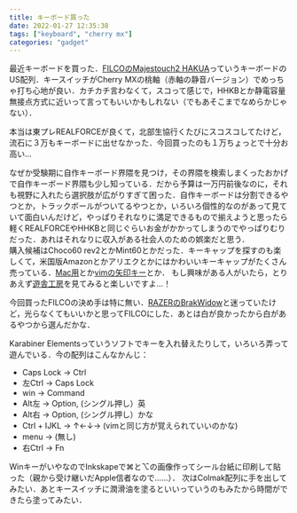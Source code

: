 ```yaml
---
title: キーボード買った
date: 2022-01-27 12:35:38
tags: ["keyboard", "cherry mx"]
categories: "gadget"
---
```


最近キーボードを買った．[FILCOのMajestouch2 HAKUA](https://www.amazon.co.jp/FILCO-Majestouch2-ASCII%E9%85%8D%E5%88%97%E3%83%86%E3%83%B3%E3%82%AD%E3%83%BC%E3%83%AC%E3%82%B9%E3%82%BF%E3%82%A4%E3%83%97-FKBN87M-EMW2/dp/B01N5GIU46/ref=sr_1_10?crid=13PZ2NPQ68IJ7&keywords=filco%2Bmajestouch%2B2%2Bus&qid=1643254616&sprefix=filco%2Bmajestouch%2B2%2B%2Caps%2C174&sr=8-10&th=1)っていうキーボードのUS配列．キースイッチがCherry MXの桃軸（赤軸の静音バージョン）でめっちゃ打ち心地が良い．カチカチ言わなくて，スコって感じで，HHKBとか静電容量無接点方式に近いって言ってもいいかもしれない（でもあそこまでなめらかじゃない）．

本当は東プレREALFORCEが良くて，北部生協行くたびにスコスコしてたけど，流石に３万もキーボードに出せなかった．今回買ったのも１万ちょっとで十分お高い…

なぜか受験期に自作キーボード界隈を見つけ，その界隈を検索しまくったおかげで自作キーボード界隈も少し知っている．だから予算は一万円前後なのに，それも視野に入れたら選択肢が広がりすぎて困った．自作キーボードは分割できるやつとか，トラックボールがついてるやつとか，いろいろ個性的なのがあって見ていて面白いんだけど，やっぱりそれなりに満足できるもので揃えようと思ったら軽くREALFORCEやHHKBと同じぐらいお金がかかってしまうのでやっぱりむりだった．あれはそれなりに収入がある社会人のための娯楽だと思う．  
購入候補はChoco60 rev2とかMint60とかだった．キーキャップを探すのも楽しくて，米国版Amazonとかアリエクとかにはかわいいキーキャップがたくさん売っている．[Mac用](https://t.co/XHAQKRSWM9)とか[vimの矢印キー](https://t.co/p1vUZG6Rxl)とか．
もし興味がある人がいたら，とりあえず[遊舎工房](https://yushakobo.jp/)を見てみると楽しいですよ…！

今回買ったFILCOの決め手は特に無い．[RAZERのBrakWidow](https://www.amazon.co.jp/Razer-BlackWidow-%E3%83%A1%E3%82%AB%E3%83%8B%E3%82%AB%E3%83%AB%E3%82%AD%E3%83%BC%E3%83%9C%E3%83%BC%E3%83%89-%E3%80%90%E6%97%A5%E6%9C%AC%E6%AD%A3%E8%A6%8F%E4%BB%A3%E7%90%86%E5%BA%97%E4%BF%9D%E8%A8%BC%E5%93%81%E3%80%91-RZ03-02640800-R3J1/dp/B086Z1FXLK/ref=sr_1_5?__mk_ja_JP=%E3%82%AB%E3%82%BF%E3%82%AB%E3%83%8A&crid=1MXDSPSMHOKGD&keywords=razer%2Bblackwidow%2B%E7%99%BD&qid=1643255834&sprefix=razer%2Bblackwidow%2B%E7%99%BD%2Caps%2C191&sr=8-5&th=1)と迷っていたけど，光らなくてもいいかと思ってFILCOにした．あとは白が良かったから白があるやつから選んだかな．

Karabiner Elementsっていうソフトでキーを入れ替えたりして，いろいろ弄って遊んでいる．今の配列はこんなかんじ：
- Caps Lock -> Ctrl
- 左Ctrl -> Caps Lock
- win -> Command
- Alt左 -> Option, (シングル押し）英
- Alt右 -> Option, (シングル押し）かな
- Ctrl + IJKL -> ↑←↓→ (vimと同じ方が覚えられていいのかな)
- menu -> (無し)
- 右Ctrl -> Fn

WinキーがいやなのでInkskapeで⌘と⌥の画像作ってシール台紙に印刷して貼った（親から受け継いだApple信者なので……）．
次はColmak配列に手を出してみたい．あとキースイッチに潤滑油を塗るといいっていうのもみたから時間ができたら塗ってみたい．